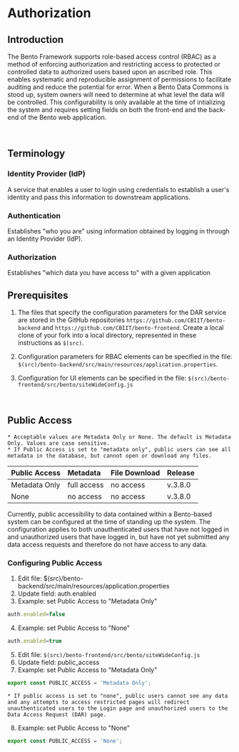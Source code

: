 # Authorization

## Introduction
The Bento Framework supports role-based access control (RBAC) as a method of enforcing authorization and restricting access to protected or controlled data to authorized users based upon an ascribed role. This enables systematic and reproducible assignment of permissions to facilitate auditing and reduce the potential for error. When a Bento Data Commons is stood up, system owners will need to determine at what level the data will be controlled. This configurability is only available at the time of intializing the system and requires setting fields on both the front-end and the back-end of the Bento web application.


<p>&nbsp;</p>

## Terminology

### Identity Provider (IdP)
A service that enables a user to login using credentials to establish a user's identity and pass this information to downstream applications.

### Authentication 
Establishes "who you are" using information obtained by logging in through an Identity Provider (IdP).

### Authorization
Establishes "which data you have access to" with a given application

## Prerequisites
1. The files that specify the configuration parameters for the DAR service are stored in the GitHub repositories `https://github.com/CBIIT/bento-backend` and `https://github.com/CBIIT/bento-frontend`. Create a local clone of your fork into a local directory, represented in these instructions as `$(src)`.

2. Configuration parameters for RBAC elements can be specified in the file: `$(src)/bento-backend/src/main/resources/application.properties`.

3. Configuration for UI elements can be specified in the file: `$(src)/bento-frontend/src/bento/siteWideConfig.js`


<p>&nbsp;</p>

## Public Access

    * Acceptable values are Metadata Only or None. The default is Metadata Only. Values are case sensitive. 
    * If Public Access is set to "metadata only", public users can see all metadata in the database, but cannot open or download any files.

|Public Access|Metadata|File Download|Release
|:-------------|:--------|:-------------|:-------|
|Metadata Only |full access|no access| v.3.8.0|
|None|no access|no access|v.3.8.0|

Currently, public accessibility to data contained within a Bento-based system can be configured at the time of standing up the system. The configuration applies to both unauthenticated users that have not logged in and unauthorized users that have logged in, but have not yet submitted any data access requests and therefore do not have access to any data.


### Configuring Public Access

1. Edit file: $(src)/bento-backend/src/main/resources/application.properties
2. Update field: auth.enabled
3. Example: set Public Access to "Metadata Only"
```javascript
auth.enabled=false
```
4. Example: set Public Access to "None"
```javascript
auth.enabled=true
```
5. Edit file: `$(src)/bento-frontend/src/bento/siteWideConfig.js`
6. Update field: public_access
7. Example: set Public Access to "Metadata Only"
```javascript
export const PUBLIC_ACCESS = 'Metadata Only';
```
    * If public access is set to "none", public users cannot see any data and any attempts to access restricted pages will redirect unauthenticated users to the Login page and unauthorized users to the Data Access Request (DAR) page.

8. Example: set Public Access to "None"
```javascript
export const PUBLIC_ACCESS = 'None';
```